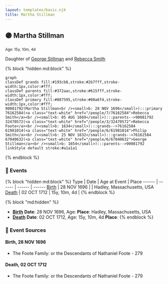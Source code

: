 ```yaml
---
layout: templates/basic.njk
title: Martha Stillman
---
```

## 🟣 Martha Stillman
<small>Age: 15y, 10m, 4d</small>

Daughter of [George Stillman](/people/6/67040632) and [Rebecca Smith](/people/7/76162584)

{% block "hidden md:block" %}
```mermaid
graph
classDef grands fill:#193cb8,stroke:#2b7fff,stroke-width:1px,color:#fff;
classDef parents fill:#372aac,stroke:#615fff,stroke-width:1px,color:#fff;
classDef primary fill:#007595,stroke:#00a6f4,stroke-width:1px,color:#fff;
90081792(Martha Stillman<br /><small>b: 28 NOV 1696</small>):::primary
76162584(<a class="text-white" href="/people/7/76162584">Rebecca Smith</a><br /><small>b: 05 AUG 1669</small>):::parents-->90081792
32470572(<a class="text-white" href="/people/3/32470572">Rebecca Foote</a><br /><small>b: 1634</small>):::grands-->76162584
61981014(<a class="text-white" href="/people/6/61981014">Philip Smith</a><br /><small>b: 25 NOV 1632</small>):::grands-->76162584
67040632(<a class="text-white" href="/people/6/67040632">George Stillman</a><br /><small>b: 1654</small>):::parents-->90081792
linkStyle default stroke:#a1a1a1
```
{% endblock %}

### 📆 Events

{% block "hidden md:block" %}
Type | Date | Age at Event | Place
------ | ------ | ------ | ------
[Birth](#event-event-2) | 28 NOV 1696 |  | Hadley, Massachusetts, USA
[Death](#event-event-3) | 02 OCT 1712 | 15y, 10m, 4d |
{% endblock %}

{% block "md:hidden" %}
- **[Birth](#event-event-2)**
**Date**: 28 NOV 1696, Age:
**Place**: Hadley, Massachusetts, USA
- **[Death](#event-event-3)**
**Date**: 02 OCT 1712, Age: 15y, 10m, 4d
**Place**:
{% endblock %}

### 📰 Event Sources

#### <a id="event-event-2"></a> Birth, 28 NOV 1696
* The Foote Family: or the Descendants of Nathaniel Foote  - 279

#### <a id="event-event-3"></a> Death, 02 OCT 1712
* The Foote Family: or the Descendants of Nathaniel Foote  - 279
